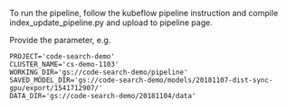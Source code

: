 To run the pipeline, follow the kubeflow pipeline instruction and compile index_update_pipeline.py and upload to pipeline
page.

Provide the parameter, e.g. 

```
PROJECT='code-search-demo'
CLUSTER_NAME='cs-demo-1103'
WORKING_DIR='gs://code-search-demo/pipeline'
SAVED_MODEL_DIR='gs://code-search-demo/models/20181107-dist-sync-gpu/export/1541712907/'
DATA_DIR='gs://code-search-demo/20181104/data'
```